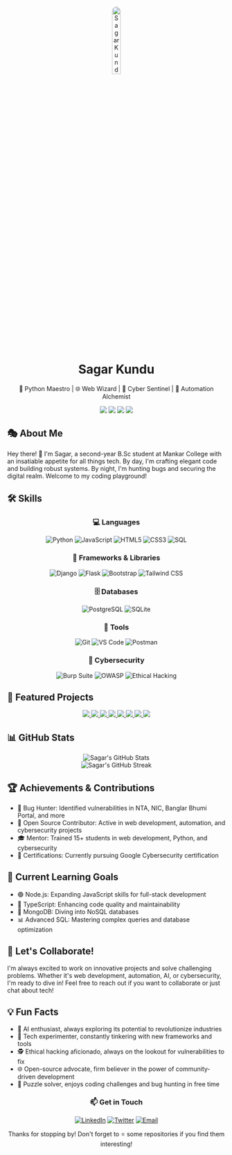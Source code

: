 <div align="center">
  <img src="https://github.com/user-attachments/assets/59ac60dd-3f9a-4317-a35c-a011814f0536" alt="Sagar Kundu" style="border-radius:50%;width:20%;">
  <h1>Sagar Kundu</h1>
  <p>🚀 Python Maestro | 🌐 Web Wizard | 🔐 Cyber Sentinel | 🤖 Automation Alchemist</p>
</div>

<p 
align="center">
  <a href="https://www.linkedin.com/in/sagar-kundu"><img src="https://img.shields.io/badge/-LinkedIn-0077B5?style=for-the-badge&logo=Linkedin&logoColor=white"/></a>
  <a href="https://twitter.com/Anonymous_s_k_"><img src="https://img.shields.io/badge/-Twitter-1DA1F2?style=for-the-badge&logo=Twitter&logoColor=white"/></a>
  <a href="mailto:kundusagar233@gmail.com"><img src="https://img.shields.io/badge/-Gmail-D14836?style=for-the-badge&logo=Gmail&logoColor=white"/></a>
  <a href="https://www.instagram.com/sagarkundu._"><img src="https://img.shields.io/badge/-Instagram-E4405F?style=for-the-badge&logo=Instagram&logoColor=white"/></a>
</p>

## 🎭 About Me

Hey there! 👋 I'm Sagar, a second-year B.Sc student at Mankar College with an insatiable appetite for all things tech. By day, I'm crafting elegant code and building robust systems. By night, I'm hunting bugs and securing the digital realm. Welcome to my coding playground!

## 🛠️ Skills

<div align="center">

### 💻 Languages
![Python](https://img.shields.io/badge/-Python-3776AB?style=for-the-badge&logo=python&logoColor=white)
![JavaScript](https://img.shields.io/badge/-JavaScript-F7DF1E?style=for-the-badge&logo=javascript&logoColor=black)
![HTML5](https://img.shields.io/badge/-HTML5-E34F26?style=for-the-badge&logo=html5&logoColor=white)
![CSS3](https://img.shields.io/badge/-CSS3-1572B6?style=for-the-badge&logo=css3&logoColor=white)
![SQL](https://img.shields.io/badge/-SQL-4479A1?style=for-the-badge&logo=MySQL&logoColor=white)

### 🧰 Frameworks & Libraries
![Django](https://img.shields.io/badge/-Django-092E20?style=for-the-badge&logo=django&logoColor=white)
![Flask](https://img.shields.io/badge/-Flask-000000?style=for-the-badge&logo=flask&logoColor=white)
![Bootstrap](https://img.shields.io/badge/-Bootstrap-7952B3?style=for-the-badge&logo=bootstrap&logoColor=white)
![Tailwind CSS](https://img.shields.io/badge/-Tailwind_CSS-38B2AC?style=for-the-badge&logo=tailwind-css&logoColor=white)

### 🗄️ Databases
![PostgreSQL](https://img.shields.io/badge/-PostgreSQL-336791?style=for-the-badge&logo=postgresql&logoColor=white)
![SQLite](https://img.shields.io/badge/-SQLite-003B57?style=for-the-badge&logo=sqlite&logoColor=white)

### 🔧 Tools
![Git](https://img.shields.io/badge/-Git-F05032?style=for-the-badge&logo=git&logoColor=white)
![VS Code](https://img.shields.io/badge/-VS_Code-007ACC?style=for-the-badge&logo=visual-studio-code&logoColor=white)
![Postman](https://img.shields.io/badge/-Postman-FF6C37?style=for-the-badge&logo=postman&logoColor=white)

### 🔐 Cybersecurity
![Burp Suite](https://img.shields.io/badge/-Burp_Suite-FF6633?style=for-the-badge&logo=burp-suite&logoColor=white)
![OWASP](https://img.shields.io/badge/-OWASP-000000?style=for-the-badge&logo=owasp&logoColor=white)
![Ethical Hacking](https://img.shields.io/badge/-Ethical_Hacking-4B0082?style=for-the-badge&logo=kali-linux&logoColor=white)

</div>

## 🚀 Featured Projects

<div align="center">

<a href="https://github.com/sa001gar/kitto-ai">
  <img src="https://github-readme-stats.vercel.app/api/pin/?username=sa001gar&repo=kitto-ai&theme=radical" />
</a>
<a href="https://github.com/sa001gar/Stress_APP">
  <img src="https://github-readme-stats.vercel.app/api/pin/?username=sa001gar&repo=Stress_APP&theme=radical" />
</a>
<a href="https://github.com/sa001gar/Applied-Physio---BETA">
  <img src="https://github-readme-stats.vercel.app/api/pin/?username=sa001gar&repo=Applied-Physio---BETA&theme=radical" />
</a>
<a href="https://github.com/sa001gar/Elctroguard-AI-Details">
  <img src="https://github-readme-stats.vercel.app/api/pin/?username=sa001gar&repo=Elctroguard-AI-Details&theme=radical" />
</a>
<a href="https://github.com/sa001gar/Lahari-2024">
  <img src="https://github-readme-stats.vercel.app/api/pin/?username=sa001gar&repo=Lahari-2024&theme=radical" />
</a>
<a href="https://github.com/sa001gar/dhanki-lanka">
  <img src="https://github-readme-stats.vercel.app/api/pin/?username=sa001gar&repo=dhanki-lanka&theme=radical" />
</a>
<a href="https://github.com/sa001gar/C-Questions-For-Sem-02">
  <img src="https://github-readme-stats.vercel.app/api/pin/?username=sa001gar&repo=C-Questions-For-Sem-02&theme=radical" />
</a>
<a href="https://github.com/sa001gar/CS-Farewell-2024">
  <img src="https://github-readme-stats.vercel.app/api/pin/?username=sa001gar&repo=CS-Farewell-2024&theme=radical" />
</a>

</div>

## 📊 GitHub Stats

<div align="center">
  <img src="https://github-readme-stats.vercel.app/api?username=sa001gar&show_icons=true&count_private=true&hide=prs&theme=radical" alt="Sagar's GitHub Stats" />
</div>

<div align="center">
  <img src="https://github-readme-streak-stats.herokuapp.com/?user=sa001gar&theme=radical" alt="Sagar's GitHub Streak" />
</div>

## 🏆 Achievements & Contributions

- 🐛 Bug Hunter: Identified vulnerabilities in NTA, NIC, Banglar Bhumi Portal, and more
- 🌟 Open Source Contributor: Active in web development, automation, and cybersecurity projects
- 🎓 Mentor: Trained 15+ students in web development, Python, and cybersecurity
- 🏅 Certifications: Currently pursuing Google Cybersecurity certification

## 🌱 Current Learning Goals

- 🟢 Node.js: Expanding JavaScript skills for full-stack development
- 🔵 TypeScript: Enhancing code quality and maintainability
- 🍃 MongoDB: Diving into NoSQL databases
- 📊 Advanced SQL: Mastering complex queries and database optimization

## 🤝 Let's Collaborate!

I'm always excited to work on innovative projects and solve challenging problems. Whether it's web development, automation, AI, or cybersecurity, I'm ready to dive in! Feel free to reach out if you want to collaborate or just chat about tech!

## 💡 Fun Facts

- 🤖 AI enthusiast, always exploring its potential to revolutionize industries
- 🔬 Tech experimenter, constantly tinkering with new frameworks and tools
- 🕵️ Ethical hacking aficionado, always on the lookout for vulnerabilities to fix
- 🌐 Open-source advocate, firm believer in the power of community-driven development
- 🧠 Puzzle solver, enjoys coding challenges and bug hunting in free time

<div align="center">

### 📫 Get in Touch

[![LinkedIn](https://img.shields.io/badge/LinkedIn-Connect-blue?style=for-the-badge&logo=linkedin)](https://www.linkedin.com/in/sagar-kundu)
[![Twitter](https://img.shields.io/badge/Twitter-Follow-blue?style=for-the-badge&logo=twitter)](https://twitter.com/Anonymous_s_k_)
[![Email](https://img.shields.io/badge/Email-Contact-red?style=for-the-badge&logo=gmail)](mailto:kundusagar233@gmail.com)

</div>

<p align="center">Thanks for stopping by! Don't forget to ⭐ some repositories if you find them interesting!</p>

